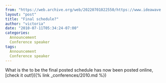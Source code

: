```yaml
---
from: "https://web.archive.org/web/20220701022550/https://www.ideawave.ca/final-schedule/"
layout: "post"
title: "Final schedule?"
author: "victoria"
date: "2010-07-11T05:34:24-07:00"
categories:
  Announcement
  Conference speaker
tags: 
  Announcement
  Conference speaker
---
```


What is the to be the final posted schedule has now been posted online, [check it out!]({% link _conferences/2010.md %})
